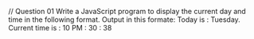 // Question 01
Write a JavaScript program to display the current day and time in the following format.
Output in this formate: 
Today is : Tuesday.
Current time is : 10 PM : 30 : 38

